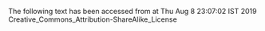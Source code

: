 The following text has been accessed from at Thu Aug 8 23:07:02 IST 2019
Creative_Commons_Attribution-ShareAlike_License
